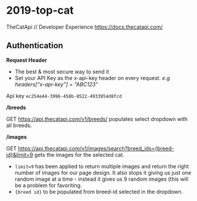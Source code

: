# 2019-top-cat

TheCatApi // Developer Experience
https://docs.thecatapi.com/


## Authentication

**Request Header**
* The best & most secure way to send it
* Set your API Key as the x-api-key header on every request.
*e.g headers[“x-api-key”] = "ABC123"*

Api key `ec254e44-3996-458b-8522-4933954d8fcd`


**/breeds**

GET
https://api.thecatapi.com/v1/breeds/ populates select dropdown with all breeds.


**/images**

GET
https://api.thecatapi.com/v1/images/search?breed_ids={breed-id}&limit=9 gets the images for the selected cat.
* `limit=9` has been applied to return multiple images and return the right number of images for our page design. It also stops it giving us just one random image at a time - instead it gives us 9 random images (this will be a problem for favoriting. 
* `{breed id}` to be populated from breed-id selected in the dropdown.
